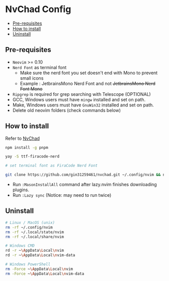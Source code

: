 # NvChad Config

<!-- toc -->

- [Pre-requisites](#pre-requisites)
- [How to install](#how-to-install)
- [Uninstall](#uninstall)

<!-- tocstop -->

## Pre-requisites

- `Neovim` >= 0.10
- `Nerd Font` as terminal font
  - Make sure the nerd font you set doesn't end with Mono to prevent small icons
  - Example : JetbrainsMono Nerd Font and not ~~JetbrainsMono Nerd Font Mono~~
- `Ripgrep` is required for grep searching with Telescope (OPTIONAL)
- GCC, Windows users must have `mingw` installed and set on path.
- Make, Windows users must have `GnuWin32` installed and set on path.
- Delete old neovim folders (check commands below)

## How to install

Refer to [NvChad](https://nvchad.com/docs/quickstart/install)

```bash
npm install -g pnpm

yay -S ttf-firacode-nerd

# set terminal font as FiraCode Nerd Font

git clone https://github.com/gin31259461/nvchad.git ~/.config/nvim && nvim
```

- Run `:MasonInstallAll` command after lazy.nvim finishes downloading plugins.
- Run `:Lazy sync` (Notice: may need to run twice)

## Uninstall

```bash
# Linux / MacOS (unix)
rm -rf ~/.config/nvim
rm -rf ~/.local/state/nvim
rm -rf ~/.local/share/nvim

# Windows CMD
rd -r ~\AppData\Local\nvim
rd -r ~\AppData\Local\nvim-data

# Windows PowerShell
rm -Force ~\AppData\Local\nvim
rm -Force ~\AppData\Local\nvim-data
```
